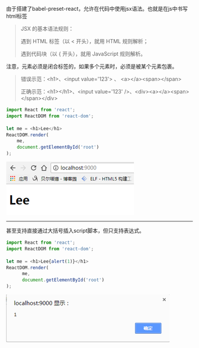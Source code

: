由于搭建了babel-preset-react，允许在代码中使用jsx语法。也就是在js中书写html标签

> JSX 的基本语法规则：
>
> 遇到 HTML 标签（以 &lt; 开头），就用 HTML 规则解析；
>
> 遇到代码块（以 { 开头），就用 JavaScript 规则解析。

注意，元素必须是闭合标签的，如果多个元素时，必须是被某个元素包裹。

> 错误示范：&lt;h1&gt;、&lt;input value='123'&gt; 、 &lt;a&gt;&lt;/a&gt;&lt;span&gt;&lt;/span&gt;
>
> 正确示范：&lt;h1&gt;&lt;/h1&gt;、&lt;input value='123' /&gt;、&lt;div&gt;&lt;a&gt;&lt;/a&gt;&lt;span&gt;&lt;/span&gt;&lt;/div&gt;

```js
import React from 'react';
import ReactDOM from 'react-dom';

let me = <h1>Lee</h1>
ReactDOM.render(
    me,
    document.getElementById('root')
);
```

![](/assets/123asdasdas.png)

---

甚至支持直接通过大括号插入script脚本，但只支持表达式。

```js
import React from 'react';
import ReactDOM from 'react-dom';

let me = <h1>Lee{alert(1)}</h1>
ReactDOM.render(
      me,
      document.getElementById('root')
);
```

![](/assets/zxzcxz.png)

